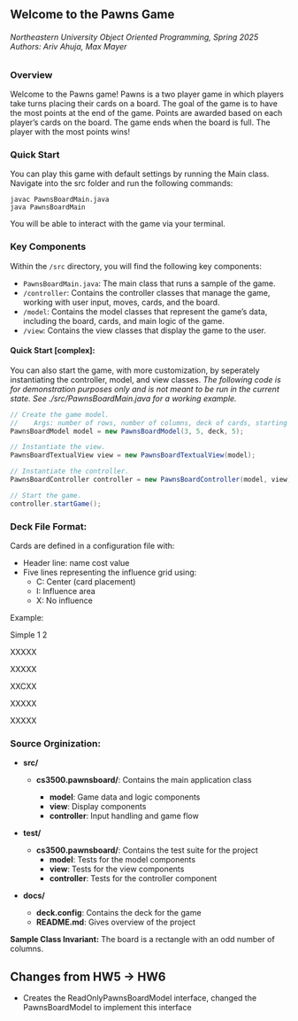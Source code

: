 ## Welcome to the Pawns Game

<h6> Northeastern University Object Oriented Programming, Spring 2025
Authors: Ariv Ahuja, Max Mayer </h6>

### Overview

Welcome to the Pawns game! Pawns is a two player game in which players take turns placing their
cards on a board. The goal of the game is to have the most points at the end of the game. Points are
awarded based on each player’s cards on the board. The game ends when the board is full. The player
with the most points wins!

### Quick Start

You can play this game with default settings by running the Main class. Navigate into the src folder
and run the following commands:

```shell
javac PawnsBoardMain.java
java PawnsBoardMain
```

You will be able to interact with the game via your terminal.

### Key Components

Within the `/src` directory, you will find the following key components:

- `PawnsBoardMain.java`: The main class that runs a sample of the game.
- `/controller`: Contains the controller classes that manage the game, working with user input,
  moves, cards, and the board.
- `/model`: Contains the model classes that represent the game’s data, including the board, cards,
  and main logic of the game.
- `/view`: Contains the view classes that display the game to the user.

#### Quick Start [complex]:

You can also start the game, with more customization, by seperately instantiating the controller,
model, and view classes. *The following code is for demonstration purposes only and is not meant to
be run in the current state. See ./src/PawnsBoardMain.java for a working example.*

```java
// Create the game model.
//    Args: number of rows, number of columns, deck of cards, starting hand size
PawnsBoardModel model = new PawnsBoardModel(3, 5, deck, 5);

// Instantiate the view.
PawnsBoardTextualView view = new PawnsBoardTextualView(model);

// Instantiate the controller.
PawnsBoardController controller = new PawnsBoardController(model, view);

// Start the game.
controller.startGame();
```

### Deck File Format:

Cards are defined in a configuration file with:

* Header line: name cost value
* Five lines representing the influence grid using:
  * C: Center (card placement)
  * I: Influence area
  * X: No influence

Example:

Simple 1 2

XXXXX

XXXXX

XXCXX

XXXXX

XXXXX

### Source Orginization:

- **src/**

  - **cs3500.pawnsboard/**: Contains the main application class

    - **model**: Game data and logic components
    - **view**: Display components
    - **controller**: Input handling and game flow
- **test/**

  - **cs3500.pawnsboard/**: Contains the test suite for the project
    - **model**: Tests for the model components
    - **view**: Tests for the view components
    - **controller**: Tests for the controller component
- **docs/**

  - **deck.config**: Contains the deck for the game
  - **README.md**: Gives overview of the project

**Sample Class Invariant:** The board is a rectangle with an odd number of columns.



## Changes from HW5 -> HW6

- Creates the ReadOnlyPawnsBoardModel interface, changed the PawnsBoardModel to implement this interface